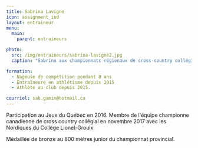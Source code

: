 ```yaml
---
title: Sabrina Lavigne
icon: assignment_ind
layout: entraineur
menu:
  main:
    parent: entraineurs

photo:
  src: /img/entraineurs/sabrina-lavigne2.jpg
  caption: "Sabrina aux championnats régionaux de cross-country collégial, à Blainville en 2018. (Photo : Marc Quévillon)"

formation:
  - Nageuse de compétition pendant 8 ans
  - Entraîneure en athlétisme depuis 2015
  - Athlète au club depuis 2015.

courriel: sab.gamin@hotmail.ca
---
```


Participation au Jeux du Québec en 2016. Membre de l'équipe championne canadienne de cross country collégial en novembre 2017 avec les Nordiques du Collège Lionel-Groulx. 

Médaillée de bronze au 800 mètres junior du championnat provincial.